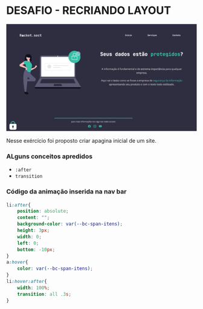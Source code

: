 # DESAFIO - RECRIANDO LAYOUT

![](/img/imagem-resultado.png)


Nesse exércício foi proposto criar  apagina inicial de um site. 

### ALguns conceitos apredidos
- `:after`
- `transition`

### Código da animação inserida na nav bar
```css
li:after{
    position: absolute;
    content: "";
    background-color: var(--bc-span-itens);
    height: 3px;
    width: 0;
    left: 0;
    bottom: -10px;
}
a:hover{
    color: var(--bc-span-itens);
}
li:hover:after{
    width: 100%;
    transition: all .3s;
}
````

